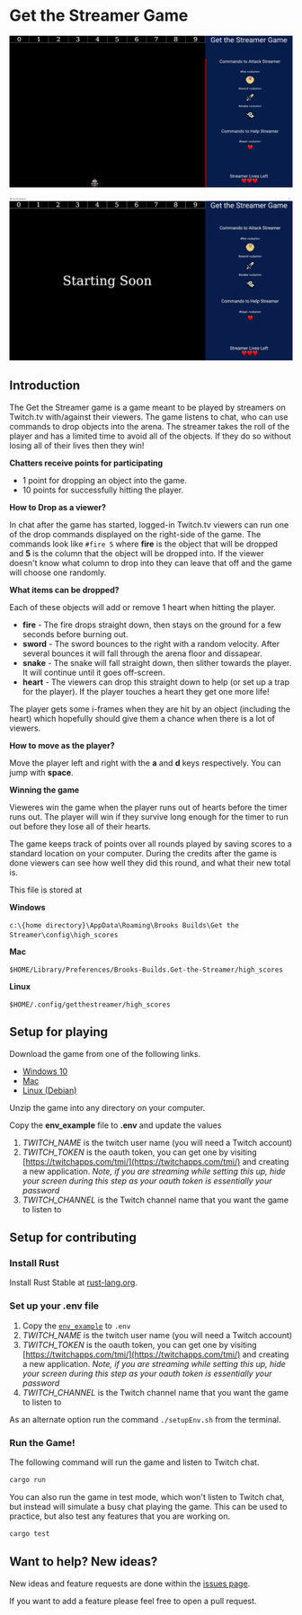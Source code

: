 # Get the Streamer Game

![screenshot](./screenshot.png)

![video of playing the get the streamer game](./example_playing.gif)

## Introduction

The Get the Streamer game is a game meant to be played by streamers on Twitch.tv with/against their viewers. The game listens to chat, who can use commands to drop objects into the arena. The streamer takes the roll of the player and has a limited time to avoid all of the objects. If they do so without losing all of their lives then they win!

**Chatters receive points for participating**

- 1 point for dropping an object into the game.
- 10 points for successfully hitting the player.

**How to Drop as a viewer?**

In chat after the game has started, logged-in Twitch.tv viewers can run one of the drop commands displayed on the right-side of the game. The commands look like `#fire 5` where **fire** is the object that will be dropped and **5** is the column that the object will be dropped into. If the viewer doesn't know what column to drop into they can leave that off and the game will choose one randomly.

**What items can be dropped?**

Each of these objects will add or remove 1 heart when hitting the player.

- **fire** - The fire drops straight down, then stays on the ground for a few seconds before burning out.
- **sword** - The sword bounces to the right with a random velocity. After several bounces it will fall through the arena floor and dissapear.
- **snake** - The snake will fall straight down, then slither towards the player. It will continue until it goes off-screen.
- **heart** - The viewers can drop this straight down to help (or set up a trap for the player). If the player touches a heart they get one more life!

The player gets some i-frames when they are hit by an object (including the heart) which hopefully should give them a chance when there is a lot of viewers.

**How to move as the player?**

Move the player left and right with the **a** and **d** keys respectively. You can jump with **space**.

**Winning the game**

Vieweres win the game when the player runs out of hearts before the timer runs out. The player will win if they survive long enough for the timer to run out before they lose all of their hearts.

The game keeps track of points over all rounds played by saving scores to a standard location on your computer. During the credits after the game is done viewers can see how well they did this round, and what their new total is.

This file is stored at

**Windows**

`c:\{home directory}\AppData\Roaming\Brooks Builds\Get the Streamer\config\high_scores`

**Mac**

`$HOME/Library/Preferences/Brooks-Builds.Get-the-Streamer/high_scores`

**Linux**

`$HOME/.config/getthestreamer/high_scores`

## Setup for playing

Download the game from one of the following links.

- [Windows 10](https://get-the-streamer-game.s3-us-west-1.amazonaws.com/get_the_streamer_windows.zip)
- [Mac](https://get-the-streamer-game.s3-us-west-1.amazonaws.com/get_the_streamer_mac.zip)
- [Linux (Debian)](https://get-the-streamer-game.s3-us-west-1.amazonaws.com/get_the_streamer_linux.zip)

Unzip the game into any directory on your computer.

Copy the **env_example** file to **.env** and update the values

1. _TWITCH_NAME_ is the twitch user name (you will need a Twitch account)
1. _TWITCH_TOKEN_ is the oauth token, you can get one by visiting [https://twitchapps.com/tmi/](https://twitchapps.com/tmi/) and creating a new application. _Note, if you are streaming while setting this up, hide your screen during this step as your oauth token is essentially your password_
1. _TWITCH_CHANNEL_ is the Twitch channel name that you want the game to listen to

## Setup for contributing

### Install Rust

Install Rust Stable at [rust-lang.org](https://www.rust-lang.org/).

### Set up your .env file

1. Copy the [`env_example`](./env_example) to `.env`
1. _TWITCH_NAME_ is the twitch user name (you will need a Twitch account)
1. _TWITCH_TOKEN_ is the oauth token, you can get one by visiting [https://twitchapps.com/tmi/](https://twitchapps.com/tmi/) and creating a new application. _Note, if you are streaming while setting this up, hide your screen during this step as your oauth token is essentially your password_
1. _TWITCH_CHANNEL_ is the Twitch channel name that you want the game to listen to

As an alternate option run the command `./setupEnv.sh` from the terminal.

### Run the Game!

The following command will run the game and listen to Twitch chat.

```sh
cargo run
```

You can also run the game in test mode, which won't listen to Twitch chat, but instead will simulate a busy chat playing the game. This can be used to practice, but also test any features that you are working on.

```sh
cargo test
```

## Want to help? New ideas?

New ideas and feature requests are done within the [issues page](https://github.com/brooks-builds/get_the_streamer_game/issues).

If you want to add a feature please feel free to open a pull request.
